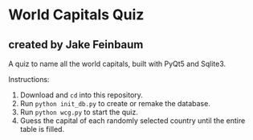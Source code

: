 # World Capitals Quiz
## created by Jake Feinbaum
  
A quiz to name all the world capitals, built with PyQt5 and Sqlite3.

Instructions:
  1. Download and `cd` into this repository.
  2. Run `python init_db.py` to create or remake the database.
  3. Run `python wcg.py` to start the quiz.
  4. Guess the capital of each randomly selected country until the entire table is filled.
 

